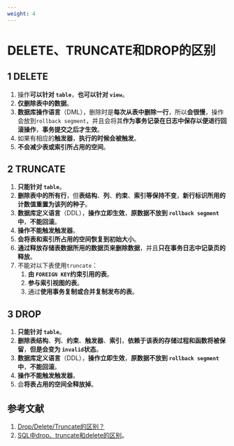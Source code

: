 ```yaml
---
weight: 4
---
```


# DELETE、TRUNCATE和DROP的区别

## 1 DELETE

1. 操作**可以针对 `table`**，**也可以针对 `view`**。
2. **仅删除表中的数据**。
3. **数据库操作语言**（DML），删除时是**每次从表中删除一行**，所以**会很慢**，操作会放到`rollback segment`，并且会将其**作为事务记录在日志中保存以便进行回滚操作**，**事务提交之后才生效**。
4. 如果有相应的**触发器**，**执行的时候会被触发**。
5. **不会减少表或索引所占用的空间**。

## 2 TRUNCATE

1. **只能针对 `table`**。
2. **删除表中的所有行**，但**表结构**、**列**、**约束**、**索引等保持不变**，**新行标识所用的计数值重置为该列的种子**。
3. **数据库定义语言**（DDL），**操作立即生效**，**原数据不放到 `rollback segment`中**，**不能回滚**。
4. **操作不能触发触发器**。
5. **会将表和索引所占用的空间恢复到初始大小**。
6. **通过释放存储表数据所用的数据页来删除数据**，并且**只在事务日志中记录页的释放**。
7. 不能对以下表使用`truncate`：
   1. **由 `FOREIGN KEY`约束引用的表**。
   2. **参与索引视图的表**。
   3. 通过**使用事务复制或合并复制发布的表**。

## 3 DROP

1. **只能针对 `table`**。
2. **删除表结构**、**列**、**约束**、**触发器**、**索引**，**依赖于该表的存储过程和函数将被保留**，**但是会变为 `invalid`状态**。
3. **数据库定义语言**（DDL），**操作立即生效**，**原数据不放到 `rollback segment`中**，**不能回滚**。
4. **操作不能触发触发器**。
5. 会**将表占用的空间全释放掉**。

## 参考文献

1. [Drop/Delete/Truncate的区别？](https://github.com/wolverinn/Waking-Up/blob/master/Database.md#DropDeleteTruncate%E7%9A%84%E5%8C%BA%E5%88%AB)
2. [SQL中drop、truncate和delete的区别](https://juejin.cn/post/6885253246865293325)。
